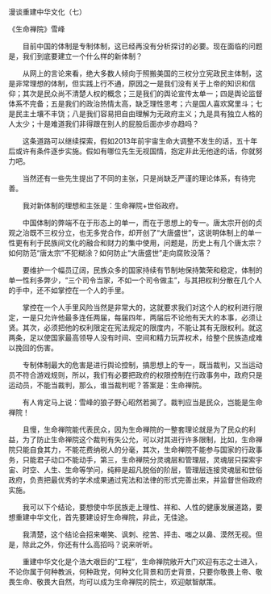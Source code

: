 漫谈重建中华文化（七）

《生命禅院》雪峰


　　目前中国的体制是专制体制，这已经再没有分析探讨的必要。现在面临的问题是，我们到底要建立一个什么样的新体制？

　　从网上的言论来看，绝大多数人倾向于照搬美国的三权分立宪政民主体制，这是非常理想的体制，但实践上行不通，原因之一是我们没有关于上帝的知识和信仰；其次是民众尚不清楚人权的概念；三是我们的舆论宣传太单一；四是舆论监督体系不完备；五是我们的政治热情太高，缺乏理性思考；六是国人喜欢窝里斗；七是民主土壤不丰饶；八是我们容易把自由理解为无政府主义；九是具有独立人格的人太少；十是难道我们非得跟在别人的屁股后面亦步亦趋吗？

　　这条道路可以继续探索，假如2013年前宇宙生命大调整不发生的话，五十年后或许有条件逐步实施。假如有哪位先生无视国情，抱定非此无他途的话，你就努力吧。

　　当然还有一些先生提出了不同的主张，只是尚缺乏严谨的理论体系，有待完善。

　　我对新体制的理想和主张是：生命禅院+世俗政府。

　　中国体制的弊端不在于形态上的单一，而在于思想上的专一。唐太宗开创的贞观之治既不三权分立，也无多党合作，却开创了“大唐盛世”，这说明体制上的单一性更有利于民族间文化的融合和财力的集中使用，问题是，历史上有几个唐太宗？如何防范“唐太宗”不犯糊涂？如何防止“大唐盛世”走向腐败没落？

　　要维护一个幅员辽阔，民族众多的国家持续有节制地保持繁荣和稳定，体制的单一性利多弊少，“三个司令当家，不如一个司令做主”，与其把权利分散在几个人的手中，还不如掌控在一个人的手里。

　　掌控在一个人手里风险当然是非常大的，这就要求我们对这个人的权利进行限定，一是只允许他最多连任两届，每届四年，两届后不论他有天大的本事，必须让贤。其次，必须把他的权利限定在宪法规定的限度内，不能让其有无限权利。就这两条，足以使国家最高领导人没有时间、空间和精力玩弄权术，给整个民族造成难以挽回的伤害。

　　专制体制最大的危害是进行舆论控制，搞思想上的专一，既当裁判，又当运动员不符合游戏规则，所以，我们有必要把政府的权限控制在行政事务中，政府只是运动员，不能当裁判，那么，谁当裁判呢？答案是：生命禅院。

　　有人肯定马上说：雪峰的狼子野心昭然若揭了。裁判应当是民众，岂能是生命禅院！

　　且慢，生命禅院能代表民众，因为生命禅院的一整套理论就是为了民众的利益，为了防止生命禅院这个裁判有失公允，可以对其进行许多限制，比如，生命禅院只能自食其力，不能花费纳税人的分毫，其次，生命禅院不能参与国家的行政事务，只能君子动口不能动手，第三，生命禅院分灵魂层和管理层，灵魂层只探索宇宙、时空、人生、生命等学问，纯粹是超凡脱俗的阶层，管理层连接灵魂层和世俗政府，负责把最优秀的学术成果通过宪法和法律的形式完善出来，并监督世俗政府实施。

　　我可以下个结论，要想使中华民族走上理性、祥和、人性的健康发展道路，要想重建中华文化，首先要建设好生命禅院，非此，无佳途。

　　我清楚，这个结论会招来嘲笑、讽刺、挖苦、抨击、嗤之以鼻、漠然无视。但是，除此之外，你还有什么高招吗？说来听听。

　　重建中华文化是个浩大艰巨的“工程”，生命禅院敞开大门欢迎有志之士进入，不论你属于何种教派，何种政党，何种文化背景和历史背景，只要你敬畏上帝、敬畏生命、敬畏大自然，均可以成为生命禅院的院士，欢迎献智献策。



